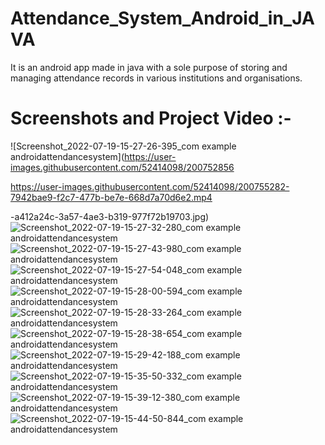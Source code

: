 # Attendance_System_Android_in_JAVA
 
 It is an android app made in java with a sole purpose of storing and managing attendance records in various
 institutions and organisations.
# Screenshots and Project Video :-
  
  ![Screenshot_2022-07-19-15-27-26-395_com example androidattendancesystem](https://user-images.githubusercontent.com/52414098/200752856

https://user-images.githubusercontent.com/52414098/200755282-7942bae9-f2c7-477b-be7e-668d7a70d6e2.mp4

-a412a24c-3a57-4ae3-b319-977f72b19703.jpg)
![Screenshot_2022-07-19-15-27-32-280_com example androidattendancesystem](https://user-images.githubusercontent.com/52414098/200752873-6e07dced-6578-4c01-b521-08f0938f7b4b.jpg)
![Screenshot_2022-07-19-15-27-43-980_com example androidattendancesystem](https://user-images.githubusercontent.com/52414098/200752877-871873e8-3e74-40da-b72e-9760386b4b4b.jpg)
![Screenshot_2022-07-19-15-27-54-048_com example androidattendancesystem](https://user-images.githubusercontent.com/52414098/200752881-cd7e0af4-55a5-4587-a617-89564e1339e6.jpg)
![Screenshot_2022-07-19-15-28-00-594_com example androidattendancesystem](https://user-images.githubusercontent.com/52414098/200752888-75570829-0a0a-4d87-816b-8e2d46230dd8.jpg)
![Screenshot_2022-07-19-15-28-33-264_com example androidattendancesystem](https://user-images.githubusercontent.com/52414098/200752892-956850a4-fe9a-410b-8f78-c4c4d3cff6c9.jpg)
![Screenshot_2022-07-19-15-28-38-654_com example androidattendancesystem](https://user-images.githubusercontent.com/52414098/200752898-a417e292-4cf5-4275-93d7-472bdc1efa92.jpg)
![Screenshot_2022-07-19-15-29-42-188_com example androidattendancesystem](https://user-images.githubusercontent.com/52414098/200752903-1cc8a4d8-f5c9-40a8-974a-348208c2a892.jpg)
![Screenshot_2022-07-19-15-35-50-332_com example androidattendancesystem](https://user-images.githubusercontent.com/52414098/200752907-4c45c55c-6fab-46ed-a2db-f4aeec6bbb8d.jpg)
![Screenshot_2022-07-19-15-39-12-380_com example androidattendancesystem](https://user-images.githubusercontent.com/52414098/200752908-1d8a5aef-bd04-48cb-8bfd-aa65f8d4b31f.jpg)
![Screenshot_2022-07-19-15-44-50-844_com example androidattendancesystem](https://user-images.githubusercontent.com/52414098/200752911-fd988757-f31a-4d60-b78e-ab655ec60cef.jpg)

